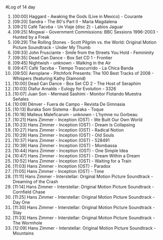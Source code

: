 #Log of 14 day

1. [00:00] Haggard - Awaking the Gods (Live in Mexico) - Courante
1. [09:20] Sandra - The 80's Part II - Maria Magdalena
1. [09:21] Café Tacvba - Un Viaje (disc 2) - Labios Jaguar
1. [09:25] Mogwai - Government Commissions: BBC Sessions 1996-2003 - Hunted by a Freak
1. [09:29] The Rolling Stones - Scott Pilgrim vs. the World: Original Motion Picture Soundtrack - Under My Thumb
1. [09:33] John Frusciante - Smile from the Streets You Hold - Femininity
1. [09:35] Dead Can Dance - Box Set CD 1 - Frontier
1. [09:45] Nightwish - unknown - Walking in the Air
1. [09:47] Café Tacvba - Tiempo Trascurrido - La Chica Banda
1. [09:50] Aeroplane - Pitchfork Presents: The 100 Best Tracks of 2008 - Whispers (featuring Kathy Diamond)
1. [10:00] Dead Can Dance - Box Set CD 2 - The Host of Seraphim
1. [10:03] Ólafur Arnalds - Eulogy for Evolution - 3326
1. [10:07] Juan Son - Mermaid Sashimi - Monitor Flotando Muestra Señales
1. [10:09] Dënver - Fuera de Campo - Revista De Gimnasia
1. [10:13] Buraka Som Sistema - Buraka - Toque
1. [10:16] Malleus Maleficarum - unknown - L'hymne nu Gorbeau
1. [10:21] Hans Zimmer - Inception (OST) - We Built Our Own World
1. [10:23] Hans Zimmer - Inception (OST) - Dream Is Collapsing
1. [10:27] Hans Zimmer - Inception (OST) - Radical Notion
1. [10:29] Hans Zimmer - Inception (OST) - Old Souls
1. [10:37] Hans Zimmer - Inception (OST) - 528491
1. [10:39] Hans Zimmer - Inception (OST) - Mombassa
1. [10:44] Hans Zimmer - Inception (OST) - One Simple Idea
1. [10:47] Hans Zimmer - Inception (OST) - Dream Within a Dream
1. [10:52] Hans Zimmer - Inception (OST) - Waiting for a Train
1. [11:03] Hans Zimmer - Inception (OST) - Paradox
1. [11:05] Hans Zimmer - Inception (OST) - Time
1. [11:11] Hans Zimmer - Interstellar: Original Motion Picture Soundtrack - Dreaming of the Crash
1. [11:14] Hans Zimmer - Interstellar: Original Motion Picture Soundtrack - Cornfield Chase
1. [11:25] Hans Zimmer - Interstellar: Original Motion Picture Soundtrack - Day One
1. [11:30] Hans Zimmer - Interstellar: Original Motion Picture Soundtrack - Stay
1. [11:33] Hans Zimmer - Interstellar: Original Motion Picture Soundtrack - The Wormhole
1. [12:09] Hans Zimmer - Interstellar: Original Motion Picture Soundtrack - Mountains
